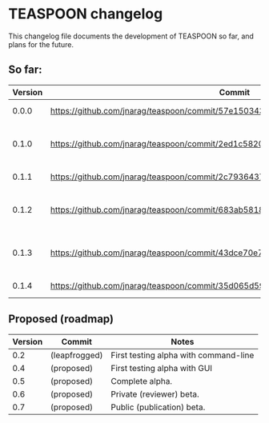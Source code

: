 # TEASPOON changelog

This changelog file documents the development of TEASPOON so far, and plans for the future.

## So far: 

| Version | Commit | Notes |
| ------- | ------ | ----- |
| 0.0.0 | https://github.com/jnarag/teaspoon/commit/57e15034390e5c47c81d43cb4e462c0aba91c7ba | As per first commit, e.g. @jnarag code only) |
| 0.1.0 | https://github.com/jnarag/teaspoon/commit/2ed1c58206da8d2218d542eefda968b33523f6d0 | Some tidying of args in adaptation.mainAnalysis for convenience but nothing major. |
| 0.1.1 | https://github.com/jnarag/teaspoon/commit/2c7936437725ea8b8b1622e4bdd394d3f9e1db13 | Start to refactor variable names |
| 0.1.2 | https://github.com/jnarag/teaspoon/commit/683ab5818d1ef6e2c87bef60e6b926d52fb74d46 | Refactor names and package structure of existing implementation to make rewrites easier. |
| 0.1.3 | https://github.com/jnarag/teaspoon/commit/43dce70e78f1677a94d611580f8b38aaf1a0eda5 | Refactor logic for single main() in command-line executable, given a maskfile. |
| 0.1.4   | https://github.com/jnarag/teaspoon/commit/35d065d5932543f4cac7004600f198b6378837a0 | First testing alpha with masker, commandline | 


## Proposed (roadmap)

| Version | Commit | Notes |
| ------- | ------ | ----- |
| 0.2   | (leapfrogged) | First testing alpha with command-line |
| 0.4   | (proposed) | First testing alpha with GUI |
| 0.5   | (proposed) | Complete alpha. |
| 0.6   | (proposed) | Private (reviewer) beta. |
| 0.7   | (proposed) | Public (publication) beta. |

